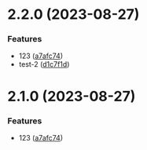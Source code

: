 # 2.2.0 (2023-08-27)


### Features

* 123 ([a7afc74](https://github.com/wangjs-jacky/test-package/commit/a7afc74e5a655200db5d0262caaa52f7f3516691))
* test-2 ([d1c7f1d](https://github.com/wangjs-jacky/test-package/commit/d1c7f1db9af968a01b4b04560d4ce458a690cb21))



# 2.1.0 (2023-08-27)


### Features

* 123 ([a7afc74](https://github.com/wangjs-jacky/test-package/commit/a7afc74e5a655200db5d0262caaa52f7f3516691))



